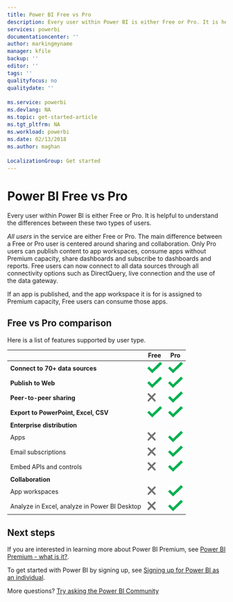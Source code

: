 ```yaml
---
title: Power BI Free vs Pro
description: Every user within Power BI is either Free or Pro. It is helpful to understand the differences between these two types of users..
services: powerbi
documentationcenter: ''
author: markingmyname
manager: kfile
backup: ''
editor: ''
tags: ''
qualityfocus: no
qualitydate: ''

ms.service: powerbi
ms.devlang: NA
ms.topic: get-started-article
ms.tgt_pltfrm: NA
ms.workload: powerbi
ms.date: 02/13/2018
ms.author: maghan

LocalizationGroup: Get started
---
```

# Power BI Free vs Pro
Every user within Power BI is either Free or Pro. It is helpful to understand the differences between these two types of users.

*All users* in the service are either Free or Pro. The main difference between a Free or Pro user is centered around sharing and collaboration. Only Pro users can publish content to app workspaces, consume apps without Premium capacity, share dashboards and subscribe to dashboards and reports. Free users can now connect to all data sources through all connectivity options such as DirectQuery, live connection and the use of the data gateway.

If an app is published, and the app workspace it is for is assigned to Premium capacity, Free users can consume those apps.

## Free vs Pro comparison
Here is a list of features supported by user type.

|  | Free | Pro |
| --- | --- | --- |
| **Connect to 70+ data sources** |![](media/service-free-vs-pro/available.png "Available") |![](media/service-free-vs-pro/available.png "Available") |
| **Publish to Web** |![](media/service-free-vs-pro/available.png "Available") |![](media/service-free-vs-pro/available.png "Available") |
| **Peer-to-peer sharing** |![](media/service-free-vs-pro/not-available.png "Not available") |![](media/service-free-vs-pro/available.png "Available") |
| **Export to PowerPoint, Excel, CSV** |![](media/service-free-vs-pro/available.png "Available") |![](media/service-free-vs-pro/available.png "Available") |
| **Enterprise distribution** | | |
| Apps |![](media/service-free-vs-pro/not-available.png "Not available") |![](media/service-free-vs-pro/available.png "Available") |
| Email subscriptions |![](media/service-free-vs-pro/not-available.png "Not available") |![](media/service-free-vs-pro/available.png "Available") |
| Embed APIs and controls |![](media/service-free-vs-pro/not-available.png "Not available") |![](media/service-free-vs-pro/available.png "Available") |
| **Collaboration** | | |
| App workspaces |![](media/service-free-vs-pro/not-available.png "Not available") |![](media/service-free-vs-pro/available.png "Available") |
| Analyze in Excel, analyze in Power BI Desktop |![](media/service-free-vs-pro/not-available.png "Not available") |![](media/service-free-vs-pro/available.png "Available") |

## Next steps
If you are interested in learning more about Power BI Premium, see [Power BI Premium - what is it?](service-premium.md).

To get started with Power BI by signing up, see [Signing up for Power BI as an individual](service-self-service-signup-for-power-bi.md).

More questions? [Try asking the Power BI Community](https://community.powerbi.com/)

